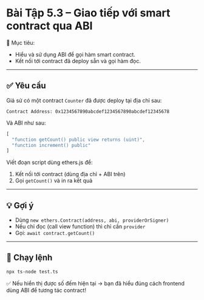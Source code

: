 # Bài Tập 5.3 – Giao tiếp với smart contract qua ABI

🎯 Mục tiêu:
- Hiểu và sử dụng ABI để gọi hàm smart contract.
- Kết nối tới contract đã deploy sẵn và gọi hàm đọc.

---

## ✅ Yêu cầu

Giả sử có một contract `Counter` đã được deploy tại địa chỉ sau:
```
Contract Address: 0x1234567890abcdef1234567890abcdef12345678
```

Và ABI như sau:
```ts
[
  "function getCount() public view returns (uint)",
  "function increment() public"
]
```

Viết đoạn script dùng ethers.js để:
1. Kết nối tới contract (dùng địa chỉ + ABI trên)
2. Gọi `getCount()` và in ra kết quả

---

## 💡 Gợi ý

- Dùng `new ethers.Contract(address, abi, providerOrSigner)`
- Nếu chỉ đọc (call view function) thì chỉ cần `provider`
- Gọi: `await contract.getCount()`

---

## 🧪 Chạy lệnh

```bash
npx ts-node test.ts
```

✅ Nếu hiển thị được số đếm hiện tại → bạn đã hiểu đúng cách frontend dùng ABI để tương tác contract!

